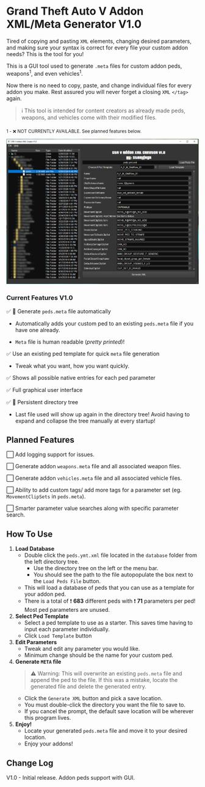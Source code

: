 # Grand Theft Auto V Addon XML/Meta Generator V1.0

Tired of copying and pasting `XML` elements, changing desired parameters, and making sure your syntax is correct for every file your custom addon needs? This is the tool for you!

This is a GUI tool used to generate `.meta` files for custom addon peds, weapons<sup>1</sup>, and even vehicles<sup>1</sup>.

Now there is no need to copy, paste, and change individual files for every addon you make. Rest assured you will never forget a closing `XML` `</tag>` again.

>:information_source: This tool is intended for content creators as already made peds, weapons, and vehicles come with their modified files.

<sub>1 - :x: NOT CURRENTLY AVAILABLE. See planned features below.</sub>

![app_ss](readme_imgs/XML_CreatorV1_edit.PNG)

### Current Features V1.0

:white_check_mark: :memo: Generate `peds.meta` file automatically

  - Automatically adds your custom ped to an existing `peds.meta` file if you have one already.

  - `Meta` file is human readable (*pretty printed*)!

:white_check_mark: Use an existing ped template for quick `meta` file generation

  - Tweak what you want, how you want quickly.

:white_check_mark: Shows all possible native entries for each ped parameter
 
:white_check_mark: Full graphical user interface

:white_check_mark:  :pushpin: Persistent directory tree

  - Last file used will show up again in the directory tree! Avoid having to expand and collapse the tree manually at every startup!
  
## Planned Features

:white_large_square: Add logging support for issues.

:white_large_square: Generate addon `weapons.meta` file and all associated weapon files.

:white_large_square: Generate addon `vehicles.meta` file and all associated vehicle files.

:white_large_square: Ability to add custom tags/ add more tags for a parameter set (eg. `MovementClipSets` in `peds.meta`).

:white_large_square: Smarter parameter value searches along with specific parameter search.

## How To Use

1. **Load Database**
   - Double click the `peds.ymt.xml` file located in the `database` folder from the left directory tree. 
     - Use the directory tree on the left or the menu bar.
     - You should see the path to the file autopopulate the box next to the `Load Peds File` button.
   - This will load a database of peds that you can use as a template for your addon ped.
   - There is a total of  :heavy_exclamation_mark: **683** different peds with :heavy_exclamation_mark:  **71** parameters per ped! Most ped parameters are unused.
2. **Select Ped Template**
   - Select a ped template to use as a starter. This saves time having to input each parameter individually.
   - Click `Load Template` button
3. **Edit Parameters**
   - Tweak and edit any parameter you would like.
   - Minimum change should be the name for your custom ped.
4. **Generate `META` file**
    >:warning: Warning: This will overwrite an existing `peds.meta` file and append the ped to the file. If this was a mistake, locate the generated file and delete the generated entry.
   - Click the `Generate XML` button and pick a save location.
   - You must double-click the directory you want the file to save to.
   - If you cancel the prompt, the default save location will be wherever this program lives.
5. **Enjoy!**
   - Locate your generated `peds.meta` file and move it to your desired location.
   - Enjoy your addons!

## Change Log

V1.0 - Initial release. Addon peds support with GUI.

